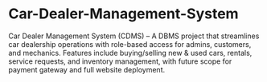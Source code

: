 # Car-Dealer-Management-System
Car Dealer Management System (CDMS) – A DBMS project that streamlines car dealership operations with role-based access for admins, customers, and mechanics. Features include buying/selling new &amp; used cars, rentals, service requests, and inventory management, with future scope for payment gateway and full website deployment.
